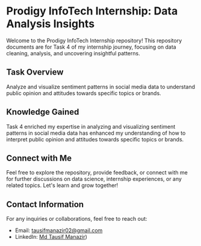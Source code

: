 # Prodigy InfoTech Internship: Data Analysis Insights

Welcome to the Prodigy InfoTech Internship repository! This repository documents are for Task 4 of my internship journey, focusing on data cleaning, analysis, and uncovering insightful patterns.

## Task Overview

Analyze and visualize sentiment patterns in social media data to understand public opinion and attitudes towards specific topics or brands.

## Knowledge Gained

Task 4 enriched my expertise in analyzing and visualizing sentiment patterns in social media data has enhanced my understanding of how to interpret public opinion and attitudes towards specific topics or brands.

## Connect with Me

Feel free to explore the repository, provide feedback, or connect with me for further discussions on data science, internship experiences, or any related topics. Let's learn and grow together!

## Contact Information

For any inquiries or collaborations, feel free to reach out:

- Email: [tausifmanazir02@gmail.com](mailto:tausifmanazir02@gmail.com)
- LinkedIn: [Md Tausif Manazir](https://www.linkedin.com/in/md-tausif-manazir-878867253/))
